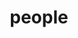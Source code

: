 ---
layout: profiles
permalink: /people/
title: people
description: my friends
nav: true
nav_order: 6

profiles:
  # if you want to include more than one profile, just replicate the following block
  # and create one content file for each profile inside _pages/
  - align: left
    image: arr2.webp
    content: about_einstein.md
    image_circular: true # crops the image to make it circular
    more_info: >
      <p><a href='http://arr2.space/'> arr2 </a> My friend who shares empathy and passion with me. </p>

  - align: right
    image: junru.jpg
    content: about_junru.md
    image_circular: true # crops the image to make it circular
    more_info: >
      <p>Junru Jin, My Friend and respected senior. He is currently a Ph.D. student at UTSW. </p>
---